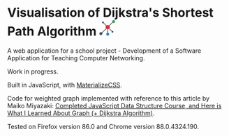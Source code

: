 # Visualisation of Dijkstra's Shortest Path Algorithm  <img src="./logo.svg" height="36">

A web application for a school project - Development of a Software Application for Teaching Computer Networking.

Work in progress.

Built in JavaScript, with [MaterializeCSS](https://materializecss.com/).

Code for weighted graph implemented with reference to this article by Maiko Miyazaki: [Completed JavaScript Data Structure Course, and Here is What I Learned About Graph (+ Dijkstra Algorithm)](https://dev.to/maikomiyazaki/completed-javascript-data-structure-course-and-here-is-what-i-learned-about-graph-dijkstra-algorithm-57n8).

Tested on Firefox version 86.0 and Chrome version 88.0.4324.190.